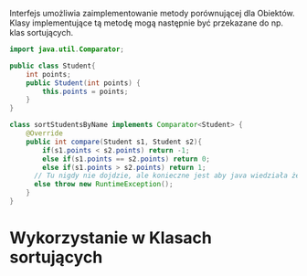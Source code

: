 Interfejs umożliwia zaimplementowanie metody porównującej dla Obiektów.
Klasy implementujące tą metodę mogą następnie być przekazane do np. klas sortujących.

```java
import java.util.Comparator;

public class Student{
	int points;
	public Student(int points) {
		this.points = points;
	}
}

class sortStudentsByName implements Comparator<Student> {
	@Override
	public int compare(Student s1, Student s2){
		if(s1.points < s2.points) return -1;
		else if(s1.points == s2.points) return 0;
		else if(s1.points > s2.points) return 1;
      // Tu nigdy nie dojdzie, ale konieczne jest aby java wiedziała że coś zwraca, albo ewentualnie wyrzuca błąd
      else throw new RuntimeException();
	}
}
```

# Wykorzystanie w Klasach sortujących
